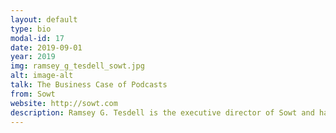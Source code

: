 ```yaml
---
layout: default
type: bio
modal-id: 17
date: 2019-09-01
year: 2019
img: ramsey_g_tesdell_sowt.jpg
alt: image-alt
talk: The Business Case of Podcasts
from: Sowt
website: http://sowt.com
description: Ramsey G. Tesdell is the executive director of Sowt and has worked in journalism and media in the MENA region since 2006. He is on the advisory board for the PRX / Google Podcast Creators program. He is the founder of 7iber.com and worked extensively in the Arab world with youth, media and journalism outlets. He has a B.S. in technical writing from Iowa State University and an M.S. in technical communication and rhetoric from the University of Washington in Seattle. 
---
```

